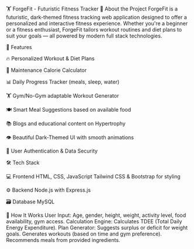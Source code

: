 🏋️ ForgeFit - Futuristic Fitness Tracker
🚀 About the Project
ForgeFit is a futuristic, dark-themed fitness tracking web application designed to offer a personalized and interactive fitness experience. Whether you're a beginner or a fitness enthusiast, ForgeFit tailors workout routines and diet plans to suit your goals — all powered by modern full stack technologies.

🌟 Features

🔥 Personalized Workout & Diet Plans

🔄 Maintenance Calorie Calculator

📊 Daily Progress Tracker (meals, sleep, water)

🏋️ Gym/No-Gym adaptable Workout Generator

🍽️ Smart Meal Suggestions based on available food

📚 Blogs and educational content on Hypertrophy

👁️ Beautiful Dark-Themed UI with smooth animations

🔐 User Authentication & Data Security

🛠️ Tech Stack

💻 Frontend
HTML, CSS, JavaScript
Tailwind CSS & Bootstrap for styling

⚙️ Backend
Node.js with Express.js

🗃️ Database
MySQL

🧠 How It Works
User Input: Age, gender, height, weight, activity level, food availability, gym access.
Calculation Engine: Calculates TDEE (Total Daily Energy Expenditure).
Plan Generator:
Suggests surplus or deficit for weight goals.
Generates workouts (based on time and gym preference).
Recommends meals from provided ingredients.
